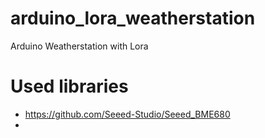 # arduino_lora_weatherstation
Arduino Weatherstation with Lora


# Used libraries
* https://github.com/Seeed-Studio/Seeed_BME680
* 
